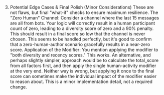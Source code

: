 3. Potential Edge Cases & Final Polish (Minor Considerations)
These are not flaws, but final "what-if" checks to ensure maximum resilience.
The "Zero Human" Channel: Consider a channel where the last 15 messages are all from bots. Your logic will correctly result in a human participant count of zero, leading to a diversity score of zero and a 90% penalty. This should result in a final score so low that the channel is never chosen. This seems to be handled perfectly, but it's good to confirm that a zero-human-author scenario gracefully results in a near-zero score.
Application of the Modifier: You mention applying the modifier to "both diversity and recency scores." This works. An alternative, and perhaps slightly simpler, approach would be to calculate the total_score from all factors first, and then apply the single human-activity modifier at the very end. Neither way is wrong, but applying it once to the final score can sometimes make the individual impact of the modifier easier to reason about. This is a minor implementation detail, not a required change.